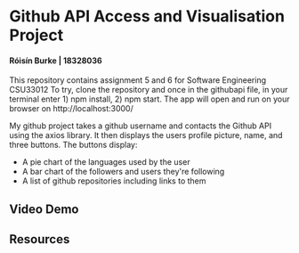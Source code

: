 # Github API Access and Visualisation Project
#### Róisín Burke | 18328036
This repository contains assignment 5 and 6 for Software Engineering CSU33012
To try, clone the repository and once in the githubapi file, in your terminal enter 1) npm install, 2) npm start. 
The app will open and run on your browser on http://localhost:3000/

My github project takes a github username and contacts the Github API using the axios library. It then displays the users profile picture, name, and three buttons. 
The buttons display:
- A pie chart of the languages used by the user
- A bar chart of the followers and users they're following 
- A list of github repositories including links to them


## Video Demo
## Resources
